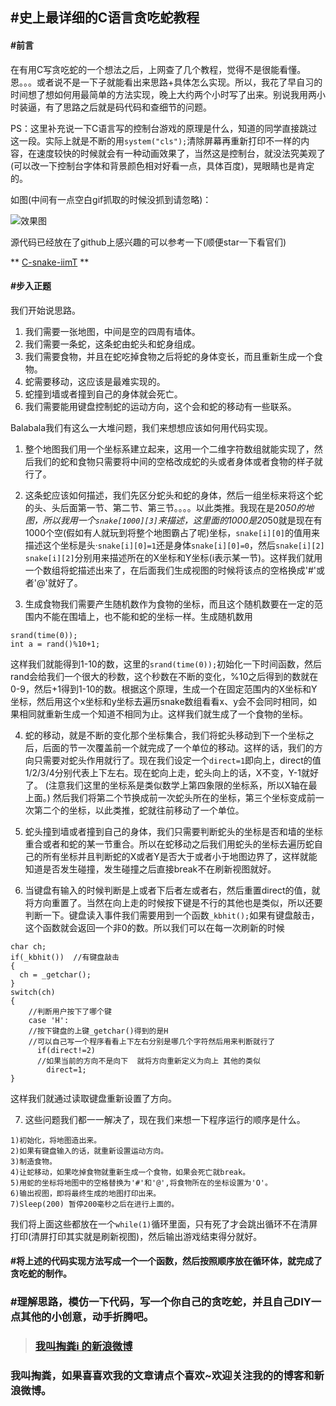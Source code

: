 ## #史上最详细的C语言贪吃蛇教程

#### #前言
在有用C写贪吃蛇的一个想法之后，上网查了几个教程，觉得不是很能看懂。恩。。。或者说不是一下子就能看出来思路+具体怎么实现。所以，我花了早自习的时间想了想如何用最简单的方法实现，晚上大约两个小时写了出来。别说我用两小时装逼，有了思路之后就是码代码和查细节的问题。

PS：这里补充说一下C语言写的控制台游戏的原理是什么，知道的同学直接跳过这一段。实际上就是不断的用`system("cls");`清除屏幕再重新打印不一样的内容，在速度较快的时候就会有一种动画效果了，当然这是控制台，就没法究美观了(可以改一下控制台字体和背景颜色相对好看一点，具体百度)，晃眼睛也是肯定的。

如图(中间有一点空白gif抓取的时候没抓到请忽略)：

![效果图][1]

源代码已经放在了github上感兴趣的可以参考一下(顺便star一下看官们)

** [C-snake-iimT](https://github.com/tfh93121/C-Snake) **

#### #步入正题
我们开始说思路。

  1. 我们需要一张地图，中间是空的四周有墙体。
  2. 我们需要一条蛇，这条蛇由蛇头和蛇身组成。
  3. 我们需要食物，并且在蛇吃掉食物之后将蛇的身体变长，而且重新生成一个食物。
  4. 蛇需要移动，这应该是最难实现的。
  5. 蛇撞到墙或者撞到自己的身体就会死亡。
  6. 我们需要能用键盘控制蛇的运动方向，这个会和蛇的移动有一些联系。

Balabala我们有这么一大堆问题，我们来想想应该如何用代码实现。

  1. 整个地图我们用一个坐标系建立起来，这用一个二维字符数组就能实现了，然后我们的蛇和食物只需要将中间的空格改成蛇的头或者身体或者食物的样子就行了。
  
  2. 这条蛇应该如何描述，我们先区分蛇头和蛇的身体，然后一组坐标来将这个蛇的头、头后面第一节、第二节、第三节。。。。以此类推。我现在是20*50的地图，所以我用一个`snake[1000][3]`来描述，这里面的1000是20*50就是现在有1000个空(假如有人就玩到将整个地图霸占了呢)坐标，`snake[i][0]`的值用来描述这个坐标是头·`snake[i][0]=1`还是身体`snake[i][0]=0`，然后`snake[i][2] snake[i][2]`分别用来描述所在的X坐标和Y坐标(i表示某一节)。这样我们就用一个数组将蛇描述出来了，在后面我们生成视图的时候将该点的空格换成'#'或者'@'就好了。

  3. 生成食物我们需要产生随机数作为食物的坐标，而且这个随机数要在一定的范围内不能在围墙上，也不能和蛇的坐标一样。生成随机数用
  ```
  srand(time(0));
  int a = rand()%10+1;
  ```
  这样我们就能得到1-10的数，这里的`srand(time(0));`初始化一下时间函数，然后rand会给我们一个很大的秒数，这个秒数在不断的变化，%10之后得到的数就在0-9，然后+1得到1-10的数。根据这个原理，生成一个在固定范围内的X坐标和Y坐标，然后用这个x坐标和y坐标去遍历snake数组看看x、y会不会同时相同，如果相同就重新生成一个知道不相同为止。这样我们就生成了一个食物的坐标。

  4. 蛇的移动，就是不断的变化那个坐标集合，我们将蛇头移动到下一个坐标之后，后面的节一次覆盖前一个就完成了一个单位的移动。这样的话，我们的方向只需要对蛇头作用就行了。现在我们设定一个`direct=1`即向上，direct的值1/2/3/4分别代表上下左右。现在蛇向上走，蛇头向上的话，X不变，Y-1就好了。
  (注意我们这里的坐标系是类似数学上第四象限的坐标系，所以X轴在最上面。)
  然后我们将第二个节换成前一次蛇头所在的坐标，第三个坐标变成前一次第二个的坐标，以此类推，蛇就往前移动了一个单位。

  5. 蛇头撞到墙或者撞到自己的身体，我们只需要判断蛇头的坐标是否和墙的坐标重合或者和蛇的某一节重合。所以在蛇移动之后我们用蛇头的坐标去遍历蛇自己的所有坐标并且判断蛇的X或者Y是否大于或者小于地图边界了，这样就能知道是否发生碰撞，发生碰撞之后直接break不在刷新视图就好。

  6. 当键盘有输入的时候判断是上或者下后者左或者右，然后重置direct的值，就将方向重置了。当然在向上走的时候按下键是不行的其他也是类似，所以还要判断一下。键盘读入事件我们需要用到一个函数`_kbhit();`如果有键盘敲击，这个函数就会返回一个非0的数。所以我们可以在每一次刷新的时候
  ```
  char ch;
  if(_kbhit())  //有键盘敲击
  {
    ch = _getchar();
  }
  switch(ch)
  {
      //判断用户按下了哪个键
      case 'H':   
      //按下键盘的上键_getchar()得到的是H
      //可以自己写一个程序看看上下左右分别是哪几个字符然后用来判断就行了
        if(direct!=2) 
        //如果当前的方向不是向下  就将方向重新定义为向上 其他的类似
          direct=1;
  }
  ```
  这样我们就通过读取键盘重新设置了方向。

  7. 这些问题我们都一一解决了，现在我们来想一下程序运行的顺序是什么。

    1)初始化，将地图造出来。
    2)如果有键盘输入的话，就重新设置运动方向。
    3)制造食物。
    4)让蛇移动，如果吃掉食物就重新生成一个食物，如果会死亡就break。
    5)用蛇的坐标将地图中的空格替换为'#'和'@',将食物所在的坐标设置为'O'。
    6)输出视图，即将最终生成的地图打印出来。
    7)Sleep(200) 暂停200毫秒之后在进行上面的。
我们将上面这些都放在一个`while(1)`循环里面，只有死了才会跳出循环不在清屏打印(清屏打印其实就是刷新视图)，然后输出游戏结束得分就好。

#### #将上述的代码实现方法写成一个一个函数，然后按照顺序放在循环体，就完成了贪吃蛇的制作。
### #理解思路，模仿一下代码，写一个你自己的贪吃蛇，并且自己DIY一点其他的小创意，动手折腾吧。

> ### [我叫掏粪i 的新浪微博](http://www.yewu233.com)
  ### 我叫掏粪，如果喜喜欢我的文章请点个喜欢~欢迎关注我的的博客和新浪微博。

  


  [1]: http://www.yewu233.com/usr/uploads/2016/12/217929812.gif
  [2]: http://www.yewu233.com/usr/uploads/2016/12/1657484650.png
